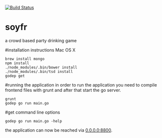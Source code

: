 [![Build Status](https://travis-ci.org/manyminds/soyfr.svg?branch=master)](https://travis-ci.org/manyminds/soyfr)

# soyfr
a crowd based party drinking game

#installation instructions Mac OS X

```
brew install mongo
npm install
./node_modules/.bin/bower install
./node_modules/.bin/tsd install
godep get
```

#running the application
in order to run the application you need to compile frontend 
files with grunt and after that start the go server. 

```
grunt
godep go run main.go
```

#get command line options
```
godep go run main.go -help
```

the application can now be reached via [0.0.0.0:8800](http://0.0.0.0:8800).
